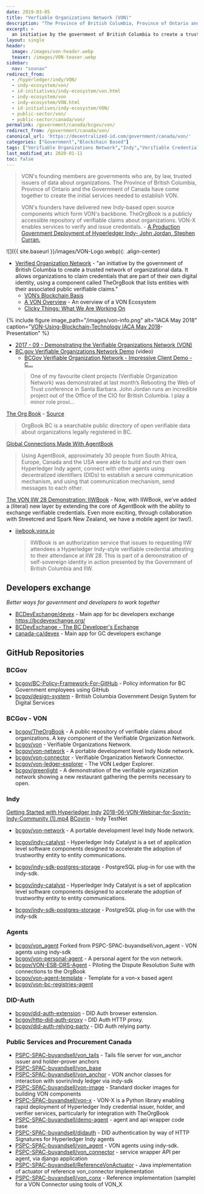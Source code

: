 ```yaml
---
date: 2019-03-05
title: "Verfiable Organizations Network (VON)"
description: "The Province of British Columbia, Province of Ontario and the Government of Canada have come together to create the initial services needed to establish VON."
excerpt: >
  an initiative by the government of British Columbia to create a trusted network of organizational data. It allows organizations to claim credentials that are part of their own digital identity, using a component called TheOrgBook that lists entities with their associated public verifiable claims.
layout: single
header:
  image: /images/von-header.webp
  teaser: /images/VON-teaser.webp
sidebar:
  nav: "sovnav"  
redirect_from:
  - /hyperledger/indy/VON/
  - indy-ecosystem/von/
  - id-initiatives/indy-ecosystem/von.html
  - indy-ecosystem/von
  - indy-ecosystem/VON.html
  - id-initiatives/indy-ecosystem/VON/
  - public-sector/von/
  - public-sector/canada/von/
permalink: /government/canada/bcgov/von/
redirect_from: /government/canada/von/
canonical_url: 'https://decentralized-id.com/government/canada/von/'
categories: ["Government","Blockchain Based"]
tags: ["Verifiable Organizations Network","Indy","Verifiable Credentials","Canada","RWoT","IIW","Hyperledger"]
last_modified_at: 2020-01-11
toc: false
---
```


>VON's founding members are governments who are, by law, trusted issuers of data about organizations. The Province of British Columbia, Province of Ontario and the Government of Canada have come together to create the initial services needed to establish VON. 
>
>VON's founders have delivered new Indy-based open source components which form VON's backbone. TheOrgBook is a publicly accessible repository of verifiable claims about organizations. VON-X enables services to verify and issue credentials. - [A Production Government Deployment of Hyperledger Indy- John Jordan, Stephen Curran.](https://hgf18.sched.com/event/G8rm/verifiable-organizations-network-a-production-government-deployment-of-hyperledger-indy-john-jordan-province-of-british-columbia-stephen-curran-cloudcompass-computing-inc)

![]({{ site.baseurl }}/images/VON-Logo.webp){: .align-center}

* [Verified Organization Network](https://vonx.io/) - "an initiative by the government of British Columbia to create a trusted network of organizational data. It allows organizations to claim credentials that are part of their own digital identity, using a component called TheOrgBook that lists entities with their associated public verifiable claims."
  * [VON’s Blockchain Basis](https://vonx.io/getting_started/vons-blockchain-basis/)
  * [A VON Overview](https://vonx.io/getting_started/von-overview/) - An overview of a VON Ecosystem
  * [Clicky Things: What We Are Working On](https://vonx.io/clickythings/)

{% include figure image_path="/images/von-info.png" alt="IACA May 2018" caption="[VON-Using-Blockchain-Technology IACA May 2018](https://www.iaca.org/wp-content/uploads/VON-Using-Blockchain-Technology.pdf)- Presentation" %}

* [2017 - 09 - Demonstrating the Verifiable Organizations Network (VON)](https://docs.google.com/document/d/1wNnXdQKUtWnx--xw3VQ9Fr2TDa0kUNIBSMmFGR4uoMg/edit#heading=h.kphtj2c176xb)
* [BC.gov Verifiable Organizations Network Demo](https://drive.google.com/open?id=1Ms2vKqTe-jVDpz5eWtQIqIz8Jl6TLbSE) (video)
  * [BCGov Verifiable Organization Network - Impressive Client Demo - C...](https://www.continuumloop.com/bcgov-verifiable-organization-network/)
  > One of my favourite client projects (Verifiable Organization Network) was demonstrated at last month’s Rebooting the Web of Trust conference in Santa Barbara. John Jordan runs an incredible project out of the Office of the CIO for British Columbia. I play a minor role provi...

[The Org Book](https://theorgbook.pathfinder.gov.bc.ca/en/home) - [Source](https://github.com/bcgov/theorgbook)
  > OrgBook BC is a searchable public directory of open verifiable data about organizations legally registered in BC.

[Global Connections Made With AgentBook](https://vonx.io/news/2019-03-28-Global-Connection)
  > Using AgentBook, approximately 30 people from South Africa, Europe, Canada and the USA were able to build and run their own Hyperledger Indy agent, connect with other agents using decentralized identifiers (DIDs) to establish a secure communication mechanism, and using that communication mechanism, send messages to each other. 

[The VON IIW 28 Demonstration: IIWBook](https://vonx.io/how_to/iiwbook) - Now, with IIWBook, we’ve added a (literal) new layer by extending the core of AgentBook with the ability to exchange verifiable credentials. Even more exciting, through collaboration with Streetcred and Spark New Zealand, we have a mobile agent (or two!).
  * [iiwbook.vonx.io](https://iiwbook.vonx.io)
    > IIWBook is an authorization service that issues to requesting IIW attendees a Hyperledger Indy-style verifiable credential attesting to their attendance at IIW 28. This is part of a demonstration of self-sovereign identity in action presented by the Government of British Columbia and IIW.

## Developers exchange

*Better ways for government and developers to work together*

* [BCDevExchange/devex](https://github.com/BCDevExchange/devex) - Main app for bc developers exchange https://bcdevexchange.org/
* [BCDevExchange - The BC Developer's Exchange](https://bcdevexchange.org/opportunities)
* [canada-ca/devex](https://github.com/canada-ca/devex) - Main app for GC developers exchange

## GitHub Repositories
### BCGov

* [bcgov/BC-Policy-Framework-For-GitHub](https://github.com/bcgov/BC-Policy-Framework-For-GitHub) - Policy information for BC Government employees using GitHub 
* [bcgov/design-system](https://github.com/bcgov/design-system) - British Columbia Government Design System for Digital Services 


### BCGov - VON 
* [bcgov/TheOrgBook](https://github.com/bcgov/TheOrgBook) - A public repository of verifiable claims about organizations. A key component of the Verifiable Organization Network. 
* [bcgov/von](https://github.com/bcgov/von) - Verifiable Organizations Network. 
* [bcgov/von-network](https://github.com/bcgov/von-network) - A portable development level Indy Node network.
* [bcgov/von-connector](https://github.com/bcgov/von-connector) - Verifiable Organization Network Connector. 
* [bcgov/von-ledger-explorer](https://github.com/bcgov/von-ledger-explorer) - The VON Ledger Explorer. 
* [bcgov/greenlight](https://github.com/bcgov/greenlight) - A demonstration of the verifiable organization network showing a new restaurant gathering the permits necessary to open. 

### Indy 

[Getting Started with Hyperledger Indy](https://cdn.oreillystatic.com/en/assets/1/event/274/Getting%20started%20with%20Hyperledger%20Indy%20Presentation.pdf)
[2018-06-VON-Webinar-for-Sovrin-Indy-Community (1).mp4](https://drive.google.com/open?id=1Ms2vKqTe-jVDpz5eWtQIqIz8Jl6TLbSE) 
[BCovrin](http://138.197.138.255/) - Indy TestNet

* [bcgov/von-network](https://github.com/bcgov/von-network) - A portable development level Indy Node network. 
* [bcgov/indy-catalyst](https://github.com/bcgov/indy-catalyst) - Hyperledger Indy Catalyst is a set of application level software components designed to accelerate the adoption of trustworthy entity to entity communications. 
* [bcgov/indy-sdk-postgres-storage](https://github.com/bcgov/indy-sdk-postgres-storage) - PostgreSQL plug-in for use with the indy-sdk.

* [bcgov/indy-catalyst](https://github.com/bcgov/indy-catalyst) - Hyperledger Indy Catalyst is a set of application level software components designed to accelerate the adoption of trustworthy entity to entity communications.
* [bcgov/indy-sdk-postgres-storage](https://github.com/bcgov/indy-sdk-postgres-storage) - PostgreSQL plug-in for use with the indy-sdk

### Agents 

* [bcgov/von_agent](https://github.com/bcgov/von_agent) Forked from PSPC-SPAC-buyandsell/von_agent - VON agents using indy-sdk
* [bcgov/von-personal-agent](https://github.com/bcgov/von-personal-agent) - A personal agent for the von network.
* [bcgov/VON-ESB-DRS-Agent](https://github.com/bcgov/VON-ESB-DRS-Agent) - Piloting the Dispute Resolution Suite with connections to the OrgBook
* [bcgov/von-agent-template](https://github.com/bcgov/von-agent-template) - Template for a von-x based agent
* [bcgov/von-bc-registries-agent](https://github.com/bcgov/von-bc-registries-agent)

### DID-Auth 
* [bcgov/did-auth-extension](https://github.com/bcgov/did-auth-extension) - DID Auth browser extension.
* [bcgov/http-did-auth-proxy](https://github.com/bcgov/http-did-auth-proxy) - DID Auth HTTP proxy.
* [bcgov/did-auth-relying-party](https://github.com/bcgov/did-auth-relying-party) - DID Auth relying party.

### Public Services and Procurement Canada

* [PSPC-SPAC-buyandsell/von_tails](https://github.com/PSPC-SPAC-buyandsell/von_tails) - Tails file server for von_anchor issuer and holder-prover anchors
* [PSPC-SPAC-buyandsell/von_base](https://github.com/PSPC-SPAC-buyandsell/von_base)
* [PSPC-SPAC-buyandsell/von_anchor](https://github.com/PSPC-SPAC-buyandsell/von_anchor) - VON anchor classes for interaction with sovrin/indy ledger via indy-sdk 
* [PSPC-SPAC-buyandsell/von-image](https://github.com/PSPC-SPAC-buyandsell/von-image) - Standard docker images for building VON components 
* [PSPC-SPAC-buyandsell/von-x](https://github.com/PSPC-SPAC-buyandsell/von-x) - VON-X is a Python library enabling rapid deployment of Hyperledger Indy credential issuer, holder, and verifier services, particularly for integration with TheOrgBook 
* [PSPC-SPAC-buyandsell/demo-agent](https://github.com/PSPC-SPAC-buyandsell/demo-agent) - agent and api wrapper code base
* [PSPC-SPAC-buyandsell/didauth](https://github.com/PSPC-SPAC-buyandsell/didauth) - DID authentication by way of HTTP Signatures for Hyperledger Indy agents 
* [PSPC-SPAC-buyandsell/von_agent](https://github.com/PSPC-SPAC-buyandsell/von_agent) - VON agents using indy-sdk. 
* [PSPC-SPAC-buyandsell/von_connector](https://github.com/PSPC-SPAC-buyandsell/von_connector) - service wrapper API per agent, via django application 
* [PSPC-SPAC-buyandsell/ReferenceVonActuator](https://github.com/PSPC-SPAC-buyandsell/ReferenceVonActuator) - Java implementation of actuator of reference von_connector implementation 
* [PSPC-SPAC-buyandsell/von_conx](https://github.com/PSPC-SPAC-buyandsell/von_conx) - Reference implementation (sample) for a VON Connector using tools of VON_X 


